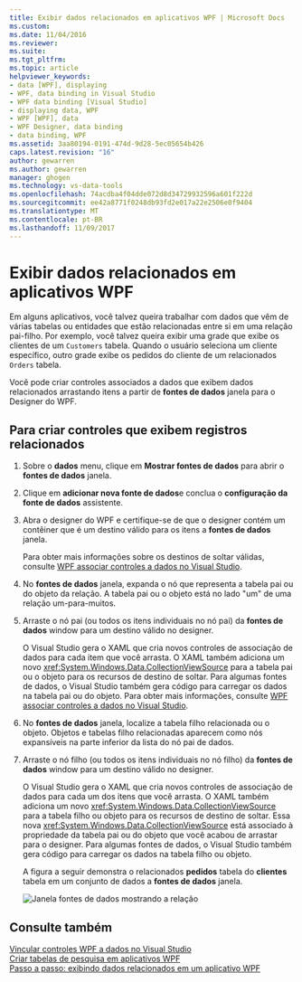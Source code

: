 ```yaml
---
title: Exibir dados relacionados em aplicativos WPF | Microsoft Docs
ms.custom: 
ms.date: 11/04/2016
ms.reviewer: 
ms.suite: 
ms.tgt_pltfrm: 
ms.topic: article
helpviewer_keywords:
- data [WPF], displaying
- WPF, data binding in Visual Studio
- WPF data binding [Visual Studio]
- displaying data, WPF
- WPF [WPF], data
- WPF Designer, data binding
- data binding, WPF
ms.assetid: 3aa80194-0191-474d-9d28-5ec05654b426
caps.latest.revision: "16"
author: gewarren
ms.author: gewarren
manager: ghogen
ms.technology: vs-data-tools
ms.openlocfilehash: 74acdba4f04dde072d8d34729932596a601f222d
ms.sourcegitcommit: ee42a8771f0248db93fd2e017a22e2506e0f9404
ms.translationtype: MT
ms.contentlocale: pt-BR
ms.lasthandoff: 11/09/2017
---
```

# <a name="display-related-data-in-wpf-applications"></a>Exibir dados relacionados em aplicativos WPF
Em alguns aplicativos, você talvez queira trabalhar com dados que vêm de várias tabelas ou entidades que estão relacionadas entre si em uma relação pai-filho. Por exemplo, você talvez queira exibir uma grade que exibe os clientes de um `Customers` tabela. Quando o usuário seleciona um cliente específico, outro grade exibe os pedidos do cliente de um relacionados `Orders` tabela.  
  
Você pode criar controles associados a dados que exibem dados relacionados arrastando itens a partir de **fontes de dados** janela para o Designer do WPF.  
  
## <a name="to-create-controls-that-display-related-records"></a>Para criar controles que exibem registros relacionados  
  
1.  Sobre o **dados** menu, clique em **Mostrar fontes de dados** para abrir o **fontes de dados** janela.  
  
2.  Clique em **adicionar nova fonte de dados**e conclua o **configuração da fonte de dados** assistente.  
  
3.  Abra o designer do WPF e certifique-se de que o designer contém um contêiner que é um destino válido para os itens a **fontes de dados** janela.  
  
     Para obter mais informações sobre os destinos de soltar válidas, consulte [WPF associar controles a dados no Visual Studio](../data-tools/bind-wpf-controls-to-data-in-visual-studio.md).  
  
4.  No **fontes de dados** janela, expanda o nó que representa a tabela pai ou do objeto da relação. A tabela pai ou o objeto está no lado "um" de uma relação um-para-muitos.  
  
5.  Arraste o nó pai (ou todos os itens individuais no nó pai) da **fontes de dados** window para um destino válido no designer.  
  
     O Visual Studio gera o XAML que cria novos controles de associação de dados para cada item que você arrasta. O XAML também adiciona um novo <xref:System.Windows.Data.CollectionViewSource> para a tabela pai ou o objeto para os recursos de destino de soltar. Para algumas fontes de dados, o Visual Studio também gera código para carregar os dados na tabela pai ou do objeto. Para obter mais informações, consulte [WPF associar controles a dados no Visual Studio](../data-tools/bind-wpf-controls-to-data-in-visual-studio.md).  
  
6.  No **fontes de dados** janela, localize a tabela filho relacionada ou o objeto. Objetos e tabelas filho relacionadas aparecem como nós expansíveis na parte inferior da lista do nó pai de dados.  
  
7.  Arraste o nó filho (ou todos os itens individuais no nó filho) da **fontes de dados** window para um destino válido no designer.  
  
     O Visual Studio gera o XAML que cria novos controles de associação de dados para cada um dos itens que você arrasta. O XAML também adiciona um novo <xref:System.Windows.Data.CollectionViewSource> para a tabela filho ou objeto para os recursos de destino de soltar. Essa nova <xref:System.Windows.Data.CollectionViewSource> está associado à propriedade da tabela pai ou do objeto que você acabou de arrastar para o designer. Para algumas fontes de dados, o Visual Studio também gera código para carregar os dados na tabela filho ou objeto.  
  
     A figura a seguir demonstra o relacionados **pedidos** tabela do **clientes** tabela em um conjunto de dados a **fontes de dados** janela.  
  
     ![Janela fontes de dados mostrando a relação](../data-tools/media/datasources2.gif "DataSources2")  
  
## <a name="see-also"></a>Consulte também
[Vincular controles WPF a dados no Visual Studio](../data-tools/bind-wpf-controls-to-data-in-visual-studio.md)   
[Criar tabelas de pesquisa em aplicativos WPF](../data-tools/create-lookup-tables-in-wpf-applications.md)   
[Passo a passo: exibindo dados relacionados em um aplicativo WPF](../data-tools/display-related-data-in-wpf-applications.md)